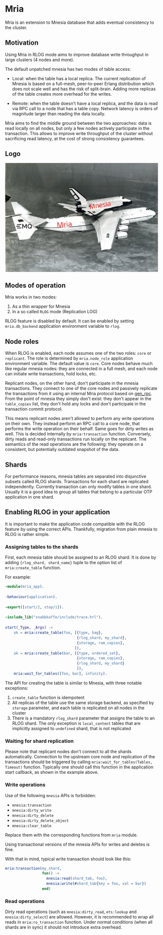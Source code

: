 # Mria

Mria is an extension to Mnesia database that adds eventual consistency to the cluster.

## Motivation

Using Mria in RLOG mode aims to improve database write throughput in large clusters (4 nodes and more).

The default unpatched mnesia has two modes of table access:

* Local: when the table has a local replica.
  The current replication of Mnesia is based on a full-mesh, peer-to-peer Erlang distribution which does not scale well and has the risk of split-brain.
  Adding more replicas of the table creates more overhead for the writes.

* Remote: when the table doesn't have a local replica, and the data is read via RPC call to a node that has a table copy.
  Network latency is orders of magnitude larger than reading the data locally.

Mria aims to find the middle ground between the two approaches: data is read locally on all nodes, but only a few nodes actively participate in the transaction.
This allows to improve write throughput of the cluster without sacrificing read latency, at the cost of strong consistency guarantees.

## Logo

![](doc/logo.jpg "Mriya logo")

## Modes of operation

Mria works in two modes:

1. As a thin wrapper for Mnesia
1. In a so called `RLOG` mode (Replication LOG)

RLOG feature is disabled by default.
It can be enabled by setting `mria.db_backend` application environment variable to `rlog`.

## Node roles

When RLOG is enabled, each node assumes one of the two roles: `core` or `replicant`.
The role is determined by `mria.node_role` application environment variable.
The default value is `core`.
Core nodes behave much like regular mnesia nodes: they are connected in a full mesh, and each node can initiate write transactions, hold locks, etc.

Replicant nodes, on the other hand, don't participate in the mnesia transactions.
They connect to one of the core nodes and passively replicate the transactions from it using an internal Mria protocol based on [gen_rpc](https://github.com/emqx/gen_rpc/).
From the point of mnesia they simply don't exist: they don't appear in the `table_copies` list, they don't hold any locks and don't participate in the transaction commit protocol.

This means replicant nodes aren't allowed to perform any write operations on their own.
They instead perform an RPC call to a core node, that performs the write operation on their behalf.
Same goes for dirty writes as well.
This is decided internally by `mria:transaction` function.
Conversely, dirty reads and read-only transactions run locally on the replicant.
The semantics of the read operations are the following: they operate on a consistent, but potentially outdated snapshot of the data.

## Shards

For performance reasons, mnesia tables are separated into disjunctive subsets called RLOG shards.
Transactions for each shard are replicated independently.
Currently transaction can only modify tables in one shard.
Usually it is a good idea to group all tables that belong to a particular OTP application in one shard.

## Enabling RLOG in your application

It is important to make the application code compatible with the RLOG feature by using the correct APIs.
Thankfully, migration from plain mnesia to RLOG is rather simple.

### Assigning tables to the shards

First, each mnesia table should be assigned to an RLOG shard.
It is done by adding `{rlog_shard, shard_name}` tuple to the option list of `mria:create_table` function.

For example:

```erlang
-module(mria_app).

-behaviour(application).

-export([start/2, stop/1]).

-include_lib("snabbkaffe/include/trace.hrl").

start(_Type, _Args) ->
    ok = mria:create_table(foo, [{type, bag},
                                 {rlog_shard, my_shard},
                                 {storage, ram_copies},
                                ]),
    ok = mria:create_table(bar, [{type, ordered_set},
                                 {storage, ram_copies},
                                 {rlog_shard, my_shard}
                                 ]),
    mria:wait_for_tables([foo, bar], infinity).
```

The API for creating the table is similar to Mnesia, with three notable exceptions:

1. `create_table` function is idempotent
1. All replicas of the table use the same storage backend, as specified by `storage` parameter, and each table is replicated on all nodes in the cluster
1. There is a mandatory `rlog_shard` parameter that assigns the table to an RLOG shard.
   The only exception is `local_content` tables that are implicitly assigned to `undefined` shard, that is not replicated

### Waiting for shard replication

Please note that replicant nodes don't connect to all the shards automatically.
Connection to the upstream core node and replication of the transactions should be triggered by calling `mria:wait_for_tables(Tables, Timeout)` function.
Typically one should call this function in the application start callback, as shown in the example above.

### Write operations

Use of the following `mnesia` APIs is forbidden:

* `mnesia:transaction`
* `mnesia:dirty_write`
* `mnesia:dirty_delete`
* `mnesia:dirty_delete_object`
* `mnesia:clear_table`

Replace them with the corresponding functions from `mria` module.

Using transactional versions of the mnesia APIs for writes and deletes is fine.

With that in mind, typical write transaction should look like this:

```erlang
mria:transaction(my_shard,
                 fun() ->
                   mnesia:read(shard_tab, foo),
                   mnesia:write(#shard_tab{key = foo, val = bar})
                 end)
```

### Read operations

Dirty read operations (such as `mnesia:dirty_read`, `ets:lookup` and `mnesia:dirty_select`) are allowed.
However, it is recommended to wrap all reads in `mria:ro_transaction` function.
Under normal conditions (when all shards are in sync) it should not introduce extra overhead.
